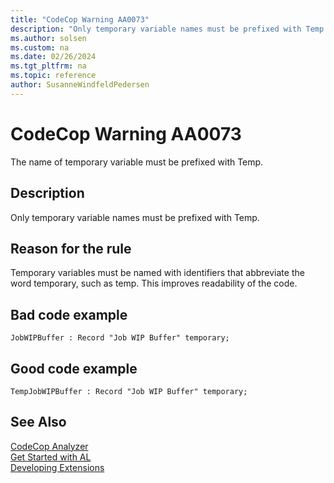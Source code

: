 ```yaml
---
title: "CodeCop Warning AA0073"
description: "Only temporary variable names must be prefixed with Temp."
ms.author: solsen
ms.custom: na
ms.date: 02/26/2024
ms.tgt_pltfrm: na
ms.topic: reference
author: SusanneWindfeldPedersen
---
```

[//]: # (START>DO_NOT_EDIT)
[//]: # (IMPORTANT:Do not edit any of the content between here and the END>DO_NOT_EDIT.)
[//]: # (Any modifications should be made in the .xml files in the ModernDev repo.)
# CodeCop Warning AA0073
The name of temporary variable must be prefixed with Temp.

## Description
Only temporary variable names must be prefixed with Temp.

[//]: # (IMPORTANT: END>DO_NOT_EDIT)

## Reason for the rule
Temporary variables must be named with identifiers that abbreviate the word temporary, such as temp. This improves readability of the code.

## Bad code example
```AL
JobWIPBuffer : Record "Job WIP Buffer" temporary;
```

## Good code example
```AL
TempJobWIPBuffer : Record "Job WIP Buffer" temporary;
```

## See Also  
[CodeCop Analyzer](codecop.md)  
[Get Started with AL](../devenv-get-started.md)  
[Developing Extensions](../devenv-dev-overview.md)  
